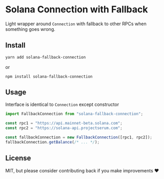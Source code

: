 # Solana Connection with Fallback

Light wrapper around `Connection` with fallback to other RPCs when something goes wrong.

## Install

```bash
yarn add solana-fallback-connection
```

or
```
npm install solana-fallback-connection
```

## Usage

Interface is identical to `Connection` except constructor

```typescript
import FallbackConnection from "solana-fallback-connection";

const rpc1 = "https://api.mainnet-beta.solana.com";
const rpc2 = "https://solana-api.projectserum.com";

const fallbackConnection = new FallbackConnection([rpc1, rpc2]);
fallbackConnection.getBalance(/* ... */);
```

## License

MIT, but please consider contributing back if you make improvements ❤️
